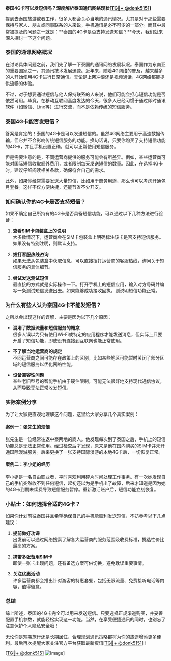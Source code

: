 **泰国4G卡可以发短信吗？深度解析泰国通讯网络现状[[TG💪+ @donk5151](https://t.me/s/donk5151)]**

提到去泰国旅游或者工作，很多人都会关心当地的通讯情况。尤其是对于那些需要保持与家人、朋友或同事联系的人来说，手机通讯是必不可少的一部分。而其中最常被提及的问题之一就是：**泰国的4G卡是否支持发送短信？**今天，我们就来深入探讨一下这个问题。

### 泰国的通讯网络概况

在讨论具体问题之前，我们先了解一下泰国的通讯网络发展状况。泰国作为东南亚的重要国家之一，其通讯技术发展迅速。近年来，随着4G网络的普及，越来越多的人开始使用4G卡进行日常通信。无论是上网冲浪还是视频通话，4G网络都能提供流畅的体验。

不过，对于想要通过短信与他人保持联系的人来说，他们可能会担心短信功能是否依然可用。毕竟，在移动互联网高度发达的今天，很多人已经习惯于通过即时通讯软件（如微信、Line等）进行交流，而不是依赖传统的短信服务。

### 泰国4G卡能否发短信？

答案是肯定的！泰国的4G卡是可以发送短信的。虽然4G网络主要用于高速数据传输，但它并不会影响传统短信服务的功能。换句话说，只要你购买了支持短信功能的4G卡，并且手机设置正确，就可以正常使用短信服务。

但是需要注意的是，不同运营商提供的服务可能会有所差异。例如，某些运营商可能对国际短信收取额外费用，或者限制每天发送短信的数量。因此，在选择4G卡时，建议仔细阅读相关条款，确保符合自己的需求。

此外，如果你经常需要发送大量短信，比如用于商务用途，那么也可以考虑开通包月套餐。这样不仅方便快捷，还能节省不少开支。

### 如何确认你的4G卡是否支持短信？

如果不确定自己所持有的4G卡是否具备短信功能，可以通过以下几种方法进行验证：

1. **查看SIM卡包装盒上的说明**  
   大多数情况下，运营商会在SIM卡包装盒上明确标注该卡是否支持短信服务。如果没有特别注明，则默认支持。

2. **拨打客服热线咨询**  
   如果无法从包装盒中获取信息，可以直接拨打运营商的客服热线，询问关于短信服务的具体细节。

3. **尝试发送测试短信**  
   最直接的方式就是实际操作一下。打开手机上的短信应用，输入对方号码并编写一条测试短信发送出去。如果能够成功接收回执，则说明短信功能正常。

### 为什么有些人认为泰国4G卡不能发短信？

之所以会出现这样的误解，主要是因为以下几个原因：

- **混淆了数据流量和短信服务的概念**  
  很多人误以为只有使用Wi-Fi或特定的应用程序才能发送消息，但实际上只要开启了短信功能，即使没有连接到互联网也能正常使用。

- **不了解当地运营商的规定**  
  不同运营商之间可能存在政策上的区别，比如某些地区可能暂时关闭了部分区域的短信服务以优化网络性能。

- **设备兼容性问题**  
  某些老旧型号的智能手机由于硬件限制，可能无法很好地支持现代通信协议，从而导致无法正常收发短信。

### 实际案例分享

为了让大家更直观地理解这个问题，这里给大家分享几个真实案例：

#### 案例一：张先生的烦恼
张先生是一位经常往返中泰两地的商人。他发现每次到了泰国之后，手机上的短信功能总是无法正常使用。经过检查后才发现，原来是他在国内购买的SIM卡并未开通国际漫游服务。后来更换了一张支持国际漫游的本地4G卡后，一切恢复正常。

#### 案例二：李小姐的经历
李小姐是一名自由职业者，平时喜欢利用碎片时间处理工作事务。有一次她发现自己的手机突然收不到任何短信，起初还以为是手机出了故障，后来才知道是因为她的4G卡到期未续费导致短信服务暂停。重新激活账户后，短信功能立刻恢复。

### 小贴士：如何选择合适的4G卡？

如果你计划前往泰国并且希望确保自己的手机能顺利发送短信，不妨参考以下几点建议：

1. **提前做好功课**  
   出发前可以通过网络搜索了解各大运营商的服务范围及收费标准，挑选性价比最高的方案。

2. **携带多张备用SIM卡**  
   即使一张卡出现问题，还有备选方案可供切换，避免耽误重要事情。

3. **关注优惠活动**  
   许多运营商都会推出针对游客的特惠套餐，包括无限流量、免费接听电话等内容，值得留意。

### 总结

综上所述，泰国的4G卡完全可以用来发送短信。只要选择正规渠道购买，并妥善配置手机参数，就能轻松实现这一功能。当然，在享受便捷通讯的同时，也别忘了注意保护个人隐私安全哦！

无论你是短期旅行还是长期居住，合理规划通讯策略都将为你的旅途增添更多便利。最后再次提醒大家关注官方平台获取最新资讯[[TG💪+ @donk5151](https://t.me/s/donk5151)]！

[[TG💪+ @donk5151](https://t.me/s/donk5151) ![Image](https://i.postimg.cc/rwNCRYN7/Snipaste-2025-04-30-17-27-05.png)]